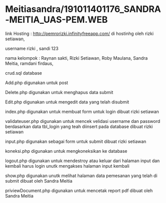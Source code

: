# Meitiasandra/191011401176_SANDRA-MEITIA_UAS-PEM.WEB

link Hosting : http://pemrorizki.infinityfreeapp.com/ di hostinhg oleh rizki setiawan,

username rizki , sandi 123

nama kelompok :
Raynan sakti, 
Rizki Setiawan,
Roby Maulana,
Sandra Meitia,
ramdani firdaus,

crud.sql database

Add.php digunakan untuk post 

Delete.php digunakan untuk menghapus data submit  

Edit.php digunakan untuk mengedit data yang telah disubmit

index.php digunakan untuk membuat form untuk login  dibuat rizki setiawan

validateuser.php digunakan untuk mencek velidasi username dan password berdasarkan data tbl_login yang teah diinsert pada database dibuat rizki setiawan

input.php digunakan sebagai form untuk submit dibuat rizki setiawan

koneksi.php digunakan untuk mengkoneksikan ke database 

logout.php digunakan untuk mendestroy atau keluar dari halaman input dan kembali harus login unutk mengakses halaman input kembali 

show.php digunakan unutk melihat halaman data pemesanan yang telah di submit dibuat oleh Sandra Meitia

priviewDocument.php digunakan untuk mencetak report pdf dibuat oleh Sandra Meitia

